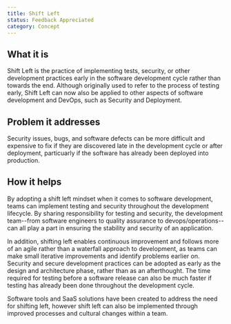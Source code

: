 ```yaml
---
title: Shift Left
status: Feedback Appreciated
category: Concept
---
```


## What it is
Shift Left is the practice of implementing tests, security, or other development practices early in the software development cycle rather than towards the end. Although originally used to refer to the process of testing early, Shift Left can now also be applied to other aspects of software development and DevOps, such as Security and Deployment. 

## Problem it addresses
Security issues, bugs, and software defects can be more difficult and expensive to fix if they are discovered late in the development cycle or after deployment, particuarly if the software has already been deployed into production. 

## How it helps
By adopting a shift left mindset when it comes to software development, teams can implement testing and security throughout the development lifecycle. By sharing responsibility for testing and security, the development team--from   software engineers to quality assurance to devops/operations--can all play a part in ensuring the stability and security of an application. 

In addition, shifting left enables continuous improvement and follows more of an agile rather than a waterfall approach to development, as teams can make small iterative improvements and identify problems earlier on. Security and secure development practices can be adopted as early as the design and architecture phase, rather than as an afterthought. The time required for testing before a software release can also be much faster if testing has already been done throughout the development cycle. 

Software tools and SaaS solutions have been created to address the need for shifting left, however shift left can also be implemented through improved processes and cultural changes within a team.